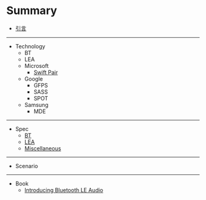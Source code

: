 # Summary

- [引言](README.md)

---

- Technology
    - BT
    - LEA
    - Microsoft
        - [Swift Pair](Technology/Microsoft/Swift_Pair/Markdown/2022-08-17-Technology-Microsoft-Swift-Pair.md)
    - Google
        - GFPS
        - SASS
        - SPOT
    - Samsung
        - MDE

---

- Spec
    - [BT](Spec/BT/)
    - [LEA](Spec/LEA/)
    - [Miscellaneous](Spec/Miscellaneous/)

---

- Scenario

---

- Book
    - [Introducing Bluetooth LE Audio](Book/Introducing-Bluetooth-LE-Audio-book.pdf)
